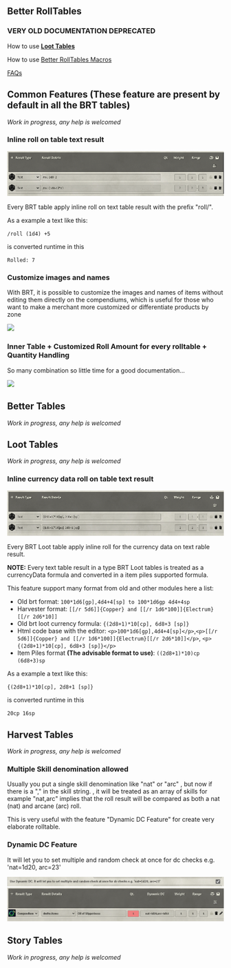 ## Better RollTables

### VERY OLD DOCUMENTATION DEPRECATED

How to use [**Loot Tables**](./old/Loot-Tables.md)

How to use [Better RollTables Macros](./old/API-for-macros-and-modules#how-to-roll-tables-from-macros)

[FAQs](./old/FAQ.md)

## Common Features (These feature are present by default in all the BRT tables)

*Work in progress, any help is welcomed*

### Inline roll on table text result

![](./img/common_type_inline_data_roll.png)

Every BRT table apply inline roll on text table result with the prefix "roll/".

As a example a text like this:

```
/roll (1d4) +5
```

is converted runtime in this

```
Rolled: 7
```

### Customize images and names

With BRT, it is possible to customize the images and names of items without editing them directly on the compendiums, which is useful for those who want to make a merchant more customized or differentiate products by zone

![](/wiki/img/common_customize_image_name.gif)

### Inner Table + Customized Roll Amount for every rolltable + Quantity Handling

So many combination so little time for a good documentation...

![](/wiki/img/common_type_inner_tables_1.gif)

## Better Tables

*Work in progress, any help is welcomed*

## Loot Tables

*Work in progress, any help is welcomed*

### Inline currency data roll on table text result

![](./img/loot_type_inline_currency_data_roll.png)

Every BRT Loot table apply inline roll for the currency data on text rable result. 

**NOTE:** Every text table result in a type BRT Loot tables is treated as a currencyData formula and converted in a item piles supported formula.

This feature support many format from old and other modules here a list:

- Old brt format: `100*1d6[gp],4d4+4[sp] to 100*1d6gp 4d4+4sp`
- Harvester format: `[[/r 5d6]]{Copper} and [[/r 1d6*100]]{Electrum}[[/r 2d6*10]]`
- Old brt loot currency formula: `{(2d8+1)*10[cp], 6d8+3 [sp]}`
- Html code base with the editor: `<p>100*1d6[gp],4d4+4[sp]</p>`,`<p>[[/r 5d6]]{Copper} and [[/r 1d6*100]]{Electrum}[[/r 2d6*10]]</p>`, `<p>{(2d8+1)*10[cp], 6d8+3 [sp]}</p>`
- Item Piles format **(The advisable format to use)**: `((2d8+1)*10)cp (6d8+3)sp`

As a example a text like this:

```
{(2d8+1)*10[cp], 2d8+1 [sp]}
```

is converted runtime in this 

```
20cp 16sp
```



## Harvest Tables

*Work in progress, any help is welcomed*

### Multiple Skill denomination allowed

Usually you put a single skill denomination like "nat" or "arc" , but now if there is a "," in the skill string. , it will be treated as an array of skills for example "nat,arc" implies that the roll result will be compared as both a nat (nat) and arcane (arc) roll.

This is very useful with the feature "Dynamic DC Feature" for create very elaborate rolltable.

### Dynamic DC Feature

It will let you to set multiple and random check at once for dc checks e.g. 'nat=1d20, arc=23'

![](/wiki/img/harvest_type_dynamicdc_feature_2.png)
![](/wiki/img/harvest_type_dynamicdc_feature_1.png)


## Story Tables

*Work in progress, any help is welcomed*

